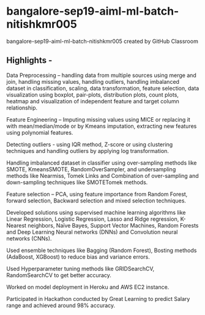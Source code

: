 # bangalore-sep19-aiml-ml-batch-nitishkmr005
bangalore-sep19-aiml-ml-batch-nitishkmr005 created by GitHub Classroom

Highlights -
--------------
Data Preprocessing – handling data from multiple sources using merge and join, handling missing values, handling outliers, handling imbalanced dataset in classification, scaling, data transformation, feature selection, data visualization using boxplot, pair-plots, distribution plots, count plots, heatmap and visualization of independent feature and target column relationship.

Feature Engineering – Imputing missing values using MICE or replacing it with mean/median/mode or by Kmeans imputation, extracting new features using polynomial features.

Detecting outliers - using IQR method, Z-score or using clustering techniques and handling outliers by applying log transformation.

Handling imbalanced dataset in classifier using over-sampling methods like SMOTE, KmeansSMOTE, RandomOverSampler, and undersampling methods like Nearmiss, Tomek Links and Combination of over-sampling and down-sampling techniques like SMOTETomek methods.

Feature selection – PCA, using feature importance from Random Forest, forward selection, Backward selection and mixed selection techniques.

Developed solutions using supervised machine learning algorithms like Linear Regression, Logistic Regression, Lasso and Ridge regression, K-Nearest neighbors, Naïve Bayes, Support Vector Machines, Random Forests and Deep Learning Neural networks (DNNs) and Convolution neural networks (CNNs).

Used ensemble techniques like Bagging (Random Forest), Bosting methods (AdaBoost, XGBoost) to reduce bias and variance errors.

Used Hyperparameter tuning methods like GRIDSearchCV, RandomSearchCV to get better accuracy.

Worked on model deployment in Heroku and AWS EC2 instance.

Participated in Hackathon conducted by Great Learning to predict Salary range and achieved around 98% accuracy.
